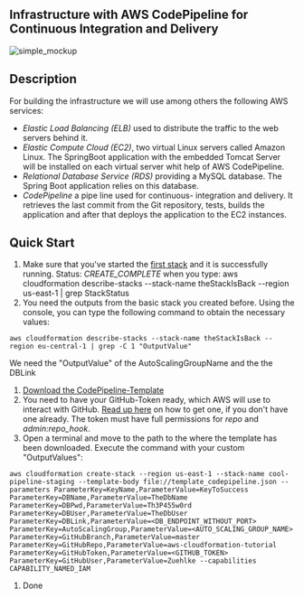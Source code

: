 ## Infrastructure with AWS CodePipeline for Continuous Integration and Delivery

![simple_mockup](../../documentation/images/infrastructure_codepipeline.png)

## Description
For building the infrastructure we will use among others the following AWS services:

- *Elastic Load Balancing (ELB)* used to distribute the traffic to the web servers behind it.
- *Elastic Compute Cloud (EC2)*, two virtual Linux servers called Amazon Linux. The SpringBoot application with the embedded Tomcat Server will be installed on each virtual server whit help of AWS CodePipeline.
- *Relational Database Service (RDS)* providing a MySQL database. The Spring Boot application relies on this database.
- *CodePipeline* a pipe line used for continuous- integration and delivery. It retrieves the last commit from the Git repository, tests, builds the application and after that deploys the application to the EC2 instances.

## Quick Start
1. Make sure that you've started the [first stack](../basic_stack/basic_stack.md) and it is successfully running. Status: *CREATE_COMPLETE* when you type: aws cloudformation describe-stacks --stack-name theStackIsBack --region us-east-1 | grep StackStatus
1. You need the outputs from the basic stack you created before. Using the console, you can type the following command to obtain the necessary values:
```
aws cloudformation describe-stacks --stack-name theStackIsBack --region eu-central-1 | grep -C 1 "OutputValue"
```
We need the "OutputValue" of the AutoScalingGroupName and the the DBLink
1. [Download the CodePipeline-Template](../../templates/stack_with_codepipeline/template_codepipeline.json)
1. You need to have your GitHub-Token ready, which AWS will use to interact with GitHub. [Read up here](https://help.github.com/articles/creating-a-personal-access-token-for-the-command-line/) on how to get one, if you don't have one already. The token must have full permissions for *repo* and *admin:repo_hook*.
1. Open a terminal and move to the path to the where the template has been downloaded. Execute the command with your custom "OutputValues":
```
aws cloudformation create-stack --region us-east-1 --stack-name cool-pipeline-staging --template-body file://template_codepipeline.json --parameters ParameterKey=KeyName,ParameterValue=KeyToSuccess ParameterKey=DBName,ParameterValue=TheDbName ParameterKey=DBPwd,ParameterValue=Th3P455w0rd ParameterKey=DBUser,ParameterValue=TheDbUser ParameterKey=DBLink,ParameterValue=<DB_ENDPOINT_WITHOUT_PORT> ParameterKey=AutoScalingGroup,ParameterValue=<AUTO_SCALING_GROUP_NAME> ParameterKey=GitHubBranch,ParameterValue=master ParameterKey=GitHubRepo,ParameterValue=aws-cloudformation-tutorial ParameterKey=GitHubToken,ParameterValue=<GITHUB_TOKEN> ParameterKey=GitHubUser,ParameterValue=Zuehlke --capabilities CAPABILITY_NAMED_IAM
```
1. Done
